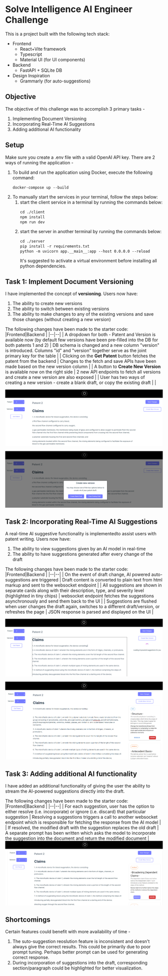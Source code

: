 

# Solve Intelligence AI Engineer Challenge

This is a project built with the following tech stack:

 - Frontend
	 - React+Vite framework
	 - Typescript
	 - Material UI (for UI components)
 - Backend
	 - FastAPI + SQLite DB
 - Design Inspiration
	 - Grammarly (for auto-suggestions)

## Objective

The objective of this challenge was to accomplish 3 primary tasks - 
1. Implementing Document Versioning
2. Incorporating Real-Time AI Suggestions
3. Adding additional AI functionality

## Setup

Make sure you create a .env file with a valid OpenAI API key. 
There are 2 ways of running the application -

 1. To build and run the application using Docker, execute the following command:
	```
	docker-compose up --build
	```
 2. To manually start the services in your terminal, follow the steps below:
	 1. start the client service in a terminal by running the commands below:
		```
		cd ./client
		npm install
		npm run dev
		```
	2. start the server in another terminal by running the commands below:
		```
		cd ./server
		pip install -r requirements.txt
		python -m uvicorn app.__main__:app --host 0.0.0.0 --reload
		```
		It's suggested to activate a virtual environment before installing all python dependencies.
## Task 1: Implement Document Versioning

I have implemented the concept of **versioning**. Users now have:
1. The ability to create new versions
2. The ability to switch between existing versions
3. The ability to make changes to any of the existing versions and save those changes (without creating a new version)

The following changes have been made to the starter code:
|Frontend|Backend  |
|--|--|
| A dropdown for both - Patent and Version is available now (by default few versions have been pre-filled into the DB for both patents 1 and 2) | DB schema is changed and a new column "version" is introduced. Columns "id" and "version" together serve as the joint primary key for the table |
| Clicking on the **Get Patent** button fetches the patent from the backend | Changes to the fetch and save APIs have been made based on the new version column |
| A button to **Create New Version** is available now on the right side | 2 new API endpoints to fetch all versions and create a new version are also exposed |
| User has two ways of creating a new version - create a blank draft, or copy the existing draft |  |

![screenshot of new version creation](https://github.com/vitthal-bhandari/AIEngineerCodingChallenge/blob/master/assets/versioning.png)

![screenshot of version control system](https://github.com/vitthal-bhandari/AIEngineerCodingChallenge/blob/master/assets/create_new_version.png)


## Task 2: Incorporating Real-Time AI Suggestions


A real-time AI suggestive functionality is implementedto assist users with patent writing. Users now have:
1. The ability to view suggestions given by an AI model in real-time
2. The ability to have suggestions generated after every change of the draft

The following changes have been made to the starter code:
|Frontend|Backend  |
|--|--|
| On the event of draft change, AI powered auto-suggestions are triggered | Draft content is converted to plain text from html markup and sent to the websocket endpoint |
| All suggestions are shown in separate cards along with their description, type, and severity level (highlighted in tiny chips) | websocket endpoint fetches the suggestions asynchronously and send them back to the UI |
| Suggestions are flushed when user changes the draft again, switches to a different draft/version, or refreshes the page | JSON response is parsed and displayed on the UI |

![enter image description here](https://github.com/vitthal-bhandari/AIEngineerCodingChallenge/blob/master/assets/loading_suggestions.png)

![enter image description here](https://github.com/vitthal-bhandari/AIEngineerCodingChallenge/blob/master/assets/ai_suggestions.png)

## Task 3: Adding additional AI functionality

I have added an additional functionality of giving the user the ability to stream the AI-powered suggestions directly into the draft.

The following changes have been made to the starter code:
|Frontend|Backend  |
|--|--|
| For each suggestion, user has the option to either resolve (i.e. incorporate) or ignore (i.e. discard) that particular suggestion | Resolving a suggestions triggers a call to another websocket endpoint which is responsible for fetching the response from the AI model |
| If resolved, the modified draft with the suggestion replaces the old draft | A separate prompt has been written which asks the model to incorporate the suggestion into the document and return the modified document |
![enter image description here](https://github.com/vitthal-bhandari/AIEngineerCodingChallenge/blob/master/assets/resolve_suggestions.png)

## Shortcomings

Certain features could benefit with more availability of time - 

 1. The suto-suggestion reoslution feature is inconsistent and doesn't always give the correct results. This could be primarily due to poor prompt tuning. Perhaps better prompt can be used for generating correct response. 
 2. During incorporation of suggestions into the draft, corresponding section/paragraph could be highlighted for better visualization.
